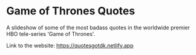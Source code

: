 # Game of Thrones Quotes

A slideshow of some of the most badass quotes in the worldwide premier HBO tele-series 'Game of Thrones'.

Link to the website: https://quotesgotdk.netlify.app
